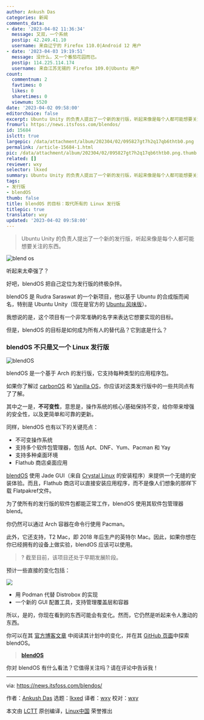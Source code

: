 ```yaml
---
author: Ankush Das
categories: 新闻
comments_data:
- date: '2023-04-02 11:36:34'
  message: 又双，一个系统
  postip: 42.249.41.10
  username: 来自辽宁的 Firefox 110.0|Android 12 用户
- date: '2023-04-03 19:19:51'
  message: 没什么，又一个番茄花园而已。
  postip: 114.225.114.174
  username: 来自江苏无锡的 Firefox 109.0|Ubuntu 用户
count:
  commentnum: 2
  favtimes: 0
  likes: 0
  sharetimes: 0
  viewnum: 5520
date: '2023-04-02 09:58:00'
editorchoice: false
excerpt: Ubuntu Unity 的负责人提出了一个新的发行版，听起来像是每个人都可能想要关注的东西。
fromurl: https://news.itsfoss.com/blendos/
id: 15684
islctt: true
largepic: /data/attachment/album/202304/02/095827gt7h2q17qb6thtb0.png
permalink: /article-15684-1.html
pic: /data/attachment/album/202304/02/095827gt7h2q17qb6thtb0.png.thumb.jpg
related: []
reviewer: wxy
selector: lkxed
summary: Ubuntu Unity 的负责人提出了一个新的发行版，听起来像是每个人都可能想要关注的东西。
tags:
- 发行版
- blendOS
thumb: false
title: blendOS 的目标：取代所有的 Linux 发行版
titlepic: true
translator: wxy
updated: '2023-04-02 09:58:00'
---
```



> 
> Ubuntu Unity 的负责人提出了一个新的发行版，听起来像是每个人都可能想要关注的东西。
> 
> 
> 


![blend os](/data/attachment/album/202304/02/095827gt7h2q17qb6thtb0.png)


听起来太牵强了？


好吧，blendOS 把自己定位为发行版的终极杂拌。


blendOS 是 Rudra Saraswat 的一个新项目，他以基于 Ubuntu 的合成版而闻名，特别是 Ubuntu Unity（现在是官方的 [Ubuntu 风味版](https://itsfoss.com/which-ubuntu-install/?ref=its-foss-news)）。


我想说的是，这个项目有一个非常准确的名字来表达它想要实现的目标。


但是，blendOS 的目标是如何成为所有人的替代品？它到底是什么？


### blendOS 不只是又一个 Linux 发行版


![blendOS](/data/attachment/album/202304/02/095902m5y0zh9xia5yiq6a.jpg)


blendOS 是一个基于 Arch 的发行版，它支持每种类型的应用程序包。


如果你了解过 [carbonOS](https://news.itsfoss.com/carbonos/) 和 [Vanilla OS](https://news.itsfoss.com/vanilla-os-debian-ubuntu/)，你应该对这类发行版中的一些共同点有了了解。


其中之一是，**不可变性**，意思是，操作系统的核心/基础保持不变，给你带来增强的安全性，以及更简单和可靠的更新。


同样，blendOS 也有以下的关键亮点：


* 不可变操作系统
* 支持多个软件包管理器，包括 Apt、DNF、Yum、Pacman 和 Yay
* 支持多种桌面环境
* Flathub 商店桌面应用


[blendOS](https://blendos.co/?ref=its-foss-news) 使用 Jade GUI（来自 [Crystal Linux](https://news.itsfoss.com/crystal-linux-dev/) 的安装程序）来提供一个无缝的安装体验。而且，Flathub 商店可以直接安装应用程序，而不是像人们想象的那样下载 Flatpakref文件。


为了使所有的发行版的软件包都能正常工作，blendOS 使用其软件包管理器 blend。


你仍然可以通过 Arch 容器在命令行使用 Pacman。


此外，它还支持，T2 Mac，即 2018 年后生产的英特尔 Mac。因此，如果你想在你已经拥有的设备上做实验，blendOS 应该可以使用。



> 
> ? 截至目前，该项目还处于早期发展阶段。
> 
> 
> 


预计一些直接的变化包括：


![](/data/attachment/album/202304/02/095828sn0azmjeskan7nke.png)


* 用 Podman 代替 Distrobox 的实现
* 一个新的 GUI 配置工具，支持管理覆盖层和容器


所以，是的，你现在看到的东西可能会有变化。然而，它仍然是听起来令人激动的东西。


你可以在其 [官方博客文章](https://blendos.co/future-of-blendos/?ref=its-foss-news) 中阅读其计划中的变化，并在其 [GitHub 页面](https://github.com/blend-os?ref=its-foss-news)中探索 blendOS。



> 
> **[blendOS](https://blendos.co/?ref=its-foss-news)**
> 
> 
> 


你对 blendOS 有什么看法？它值得关注吗？请在评论中告诉我！




---


via: <https://news.itsfoss.com/blendos/>


作者：[Ankush Das](https://news.itsfoss.com/author/ankush/) 选题：[lkxed](https://github.com/lkxed/) 译者：[wxy](https://github.com/wxy) 校对：[wxy](https://github.com/wxy)


本文由 [LCTT](https://github.com/LCTT/TranslateProject) 原创编译，[Linux中国](https://linux.cn/) 荣誉推出